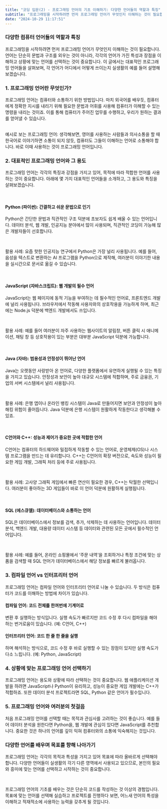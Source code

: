 ```yaml
---
title: "코딩 입문(2) - 프로그래밍 언어의 기초 이해하기: 다양한 언어들의 역할과 특징"
subtitle: "프로그래밍을 시작하려면 먼저 프로그래밍 언어가 무엇인지 이해하는 것이 필요합니다. 언어는 단순히 문법과 구조를 외우는 것이 아니라, 각각의 언어가 가진 특성과 장점을 이해하고 상황에 맞는 언어를 선택하는 것이 중요합니다. 이 글에서는 대표적인 프로그래밍 언어들을 살펴보며, 각 언어가 어디에서 어떻게 쓰이는지 실생활의 예를 들어 설명해 보겠습니다."
date: "2024-10-29 11:17:51"
---
```

### 다양한 컴퓨터 언어들의 역할과 특징

프로그래밍을 시작하려면 먼저 프로그래밍 언어가 무엇인지 이해하는 것이 필요합니다. 언어는 단순히 문법과 구조를 외우는 것이 아니라, 각각의 언어가 가진 특성과 장점을 이해하고 상황에 맞는 언어를 선택하는 것이 중요합니다. 이 글에서는 대표적인 프로그래밍 언어들을 살펴보며, 각 언어가 어디에서 어떻게 쓰이는지 실생활의 예를 들어 설명해 보겠습니다.

### 1. 프로그래밍 언어란 무엇인가?

프로그래밍 언어는 컴퓨터와 소통하기 위한 방법입니다. 마치 외국어를 배우듯, 컴퓨터에게 정확한 지시를 내리기 위해 필요한 문법과 어휘를 사용해 컴퓨터가 이해할 수 있는 명령을 내리는 것이죠. 이를 통해 컴퓨터가 주어진 업무를 수행하고, 우리가 원하는 결과를 얻어낼 수 있습니다.

<br />
예시로 보는 프로그래밍 언어: 생각해보면, 영어를 사용하는 사람들과 의사소통을 할 때 한국어로 이야기하면 소통이 되지 않듯, 컴퓨터도 그들이 이해하는 언어로 소통해야 합니다. 바로 이때 사용하는 것이 프로그래밍 언어입니다.

### 2. 대표적인 프로그래밍 언어와 그 용도

프로그래밍 언어는 각각의 특징과 강점을 가지고 있어, 목적에 따라 적합한 언어를 사용하는 것이 중요합니다. 아래에 몇 가지 대표적인 언어들을 소개하고, 그 용도와 특징을 살펴보겠습니다.

<br />

#### Python (파이썬): 간결하고 쉬운 문법으로 인기

Python은 간단한 문법과 직관적인 구조 덕분에 초보자도 쉽게 배울 수 있는 언어입니다. 데이터 분석, 웹 개발, 인공지능 분야에서 많이 사용되며, 직관적인 코딩이 가능해 많은 개발자들이 선호합니다.

<br />

활용 사례: 요즘 핫한 인공지능 연구에서 Python은 가장 널리 사용됩니다. 예를 들어, 음성을 텍스트로 변환하는 AI 프로그램을 Python으로 제작해, 여러분이 이야기한 내용을 실시간으로 문서로 옮길 수 있습니다.

<br />

#### JavaScript (자바스크립트): 웹 개발의 필수 언어

JavaScript는 웹 페이지에 동적 기능을 부여하는 데 필수적인 언어로, 프론트엔드 개발에 널리 사용됩니다. 브라우저에서 작동해 사용자와의 상호작용을 가능하게 하며, 최근에는 Node.js 덕분에 백엔드 개발에서도 쓰입니다.

<br />

활용 사례: 예를 들어 여러분이 자주 사용하는 웹사이트의 알림창, 버튼 클릭 시 애니메이션, 채팅 창 등 상호작용이 있는 부분은 대부분 JavaScript 덕분에 가능합니다.

<br />

#### Java (자바): 범용성과 안정성이 뛰어난 언어

Java는 오랫동안 사랑받아 온 언어로, 다양한 플랫폼에서 유연하게 실행될 수 있는 특징을 가지고 있습니다. 안정성과 보안이 높아 대규모 시스템에 적합하며, 주로 금융권, 기업의 서버 시스템에서 널리 사용됩니다.

<br />

활용 사례: 은행 앱이나 온라인 뱅킹 시스템이 Java로 만들어지면 보안과 안정성이 높아 해킹 위험이 줄어듭니다. Java 덕분에 은행 시스템이 원활하게 작동한다고 생각해볼 수 있죠.

<br />

#### C언어와 C++: 성능과 제어가 중요한 곳에 적합한 언어

C언어는 컴퓨터의 하드웨어와 밀접하게 작동할 수 있는 언어로, 운영체제(OS)나 시스템 프로그램을 만드는 데 유리합니다. C++는 C언어의 확장 버전으로, 속도와 성능이 필요한 게임 개발, 그래픽 처리 등에 주로 사용됩니다.

<br />

활용 사례: 고사양 그래픽 게임에서 빠른 연산이 필요한 경우, C++는 탁월한 선택입니다. 여러분이 좋아하는 3D 게임들이 바로 이 언어 덕분에 원활하게 실행됩니다.

<br />

#### SQL (에스큐엘): 데이터베이스와 소통하는  언어

SQL은 데이터베이스에서 정보를 검색, 추가, 삭제하는 데 사용하는 언어입니다. 데이터 분석, 백엔드 개발, 대용량 데이터 시스템 등 데이터와 관련된 모든 곳에서 필수적인 언어입니다.

<br />

활용 사례: 예를 들어, 온라인 쇼핑몰에서 ‘주문 내역’을 조회하거나 특정 조건에 맞는 상품을 검색할 때 SQL 언어가 데이터베이스에서 해당 정보를 빠르게 불러옵니다.

### 3. 컴파일 언어 vs 인터프리터 언어

프로그래밍 언어는 컴파일 언어와 인터프리터 언어로 나눌 수 있습니다. 두 방식은 컴퓨터가 코드를 이해하는 방법에 차이가 있습니다.

#### 컴파일 언어: 코드 전체를 한꺼번에 기계어로 

변환 후 실행하는 방식입니다. 실행 속도가 빠르지만 코드 수정 후 다시 컴파일을 해야 하는 번거로움이 있습니다. (예: C언어, C++)
#### 인터프리터 언어: 코드 한 줄 한 줄을 실행
하며 해석하는 방식으로, 코드 수정 후 바로 실행할 수 있는 장점이 있지만 실행 속도가 다소 느립니다. (예: Python, JavaScript)

### 4. 상황에 맞는 프로그래밍 언어 선택하기

프로그래밍 언어는 용도와 상황에 따라 선택하는 것이 중요합니다. 웹 애플리케이션 개발을 하려면 JavaScript나 Python이 유리하고, 성능이 중요한 게임 개발에는 C++가 적합하죠. 또한 데이터 분석 프로젝트라면 SQL, Python 같은 언어가 필수입니다.

### 5. 프로그래밍 언어와 여러분의 첫걸음

처음 프로그래밍 언어를 선택할 때는 목적과 관심사를 고려하는 것이 좋습니다. 예를 들어 데이터 분석을 원한다면 Python을, 웹 개발에 관심이 있다면 JavaScript를 추천합니다. 중요한 것은 하나의 언어를 깊이 익혀 컴퓨터와의 소통에 익숙해지는 것입니다.

### 다양한 언어를 배우며 목표를 향해 나아가기

프로그래밍 언어는 각각의 목적과 특성을 가지고 있어 목표에 따라 올바르게 선택해야 합니다. 다양한 언어들이 실생활의 각기 다른 영역에서 사용되고 있으므로, 본인의 필요와 흥미에 맞는 언어를 선택하고 시작하는 것이 중요합니다.

<br />

프로그래밍 언어의 기초를 배우는 것은 단순히 코드를 작성하는 것 이상의 경험입니다. 목표에 맞는 언어를 선택해 실습하고 프로젝트를 진행하다 보면, 어느새 언어의 특성을 이해하고 적재적소에 사용하는 능력을 갖추게 될 것입니다.